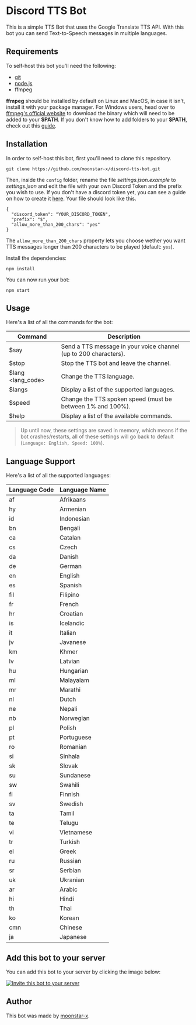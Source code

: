 # Discord TTS Bot

This is a simple TTS Bot that uses the Google Translate TTS API. With this bot you can send Text-to-Speech messages in multiple languages.

## Requirements

To self-host this bot you'll need the following:

* [git](https://git-scm.com/)
* [node.js](https://nodejs.org/en/)
* ffmpeg

**ffmpeg** should be installed by default on Linux and MacOS, in case it isn't, install it with your package manager. For Windows users, head over to [ffmpeg's official website](https://www.ffmpeg.org/download.html#build-windows) to download the binary which will need to be added to your **\$PATH**. If you don't know how to add folders to your **\$PATH**, check out this [guide](https://www.architectryan.com/2018/03/17/add-to-the-path-on-windows-10/).

## Installation

In order to self-host this bot, first you'll need to clone this repository.

    git clone https://github.com/moonstar-x/discord-tts-bot.git

Then, inside the `config` folder, rename the file *settings.json.example* to *settings.json* and edit the file with your own Discord Token and the prefix you wish to use. If you don't have a discord token yet, you can see a guide on how to create it [here](https://github.com/moonstar-x/discord-downtime-notifier/wiki). Your file should look like this.

    {
      "discord_token": "YOUR_DISCORD_TOKEN",
      "prefix": "$",
      "allow_more_than_200_chars": "yes"
    }

The `allow_more_than_200_chars` property lets you choose wether you want TTS messages longer than 200 characters to be played (default: `yes`).

Install the dependencies:

    npm install

You can now run your bot:

    npm start

## Usage

Here's a list of all the commands for the bot:

| Command           | Description                                                      |
|-------------------|------------------------------------------------------------------|
| $say <message>    | Send a TTS message in your voice channel (up to 200 characters). |
| $stop             | Stop the TTS bot and leave the channel.                          |
| $lang <lang_code> | Change the TTS language.                                         |
| $langs            | Display a list of the supported languages.                       |
| $speed <number>   | Change the TTS spoken speed (must be between 1% and 100%).       |
| $help             | Display a list of the available commands.                        |

> Up until now, these settings are saved in memory, which means if the bot crashes/restarts, all of these settings will go back to default (`Language: English, Speed: 100%`).

## Language Support

Here's a list of all the supported languages:

| Language Code | Language Name |
|---------------|---------------|
| af            | Afrikaans     |
| hy            | Armenian      |
| id            | Indonesian    |
| bn            | Bengali       |
| ca            | Catalan       |
| cs            | Czech         |
| da            | Danish        |
| de            | German        |
| en            | English       |
| es            | Spanish       |
| fil           | Filipino      |
| fr            | French        |
| hr            | Croatian      |
| is            | Icelandic     |
| it            | Italian       |
| jv            | Javanese      |
| km            | Khmer         |
| lv            | Latvian       |
| hu            | Hungarian     |
| ml            | Malayalam     |
| mr            | Marathi       |
| nl            | Dutch         |
| ne            | Nepali        |
| nb            | Norwegian     |
| pl            | Polish        |
| pt            | Portuguese    |
| ro            | Romanian      |
| si            | Sinhala       |
| sk            | Slovak        |
| su            | Sundanese     |
| sw            | Swahili       |
| fi            | Finnish       |
| sv            | Swedish       |
| ta            | Tamil         |
| te            | Telugu        |
| vi            | Vietnamese    |
| tr            | Turkish       |
| el            | Greek         |
| ru            | Russian       |
| sr            | Serbian       |
| uk            | Ukranian      |
| ar            | Arabic        |
| hi            | Hindi         |
| th            | Thai          |
| ko            | Korean        |
| cmn           | Chinese       |
| ja            | Japanese      |

## Add this bot to your server

You can add this bot to your server by clicking the image below:

[![Invite this bot to your server](https://i.imgur.com/q4U9N1G.png)](https://discordapp.com/oauth2/authorize?client_id=519207945318170654&scope=bot&permissions=3148800)

## Author

This bot was made by [moonstar-x](https://github.com/moonstar-x).